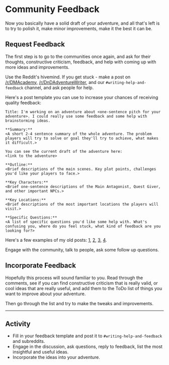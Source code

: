 # Community Feedback
Now you basically have a solid draft of your adventure, and all that's left is to try to polish it, make minor improvements, make it the best it can be.

## Request Feedback
The first step is to go to the communities once again, and ask for their thoughts, constructive criticism, feedback, and help with coming up with more ideas and improvements.

Use the Reddit's hivemind. If you get stuck - make a post on [/r/DMAcademy](https://old.reddit.com/r/DMAcademy), [/r/DnDAdventureWriter](https://old.reddit.com/r/DnDAdventureWriter), and our `#writing-help-and-feedback` channel, and ask people for help.

Here's a post template you can use to increase your chances of receiving quality feedback:
```
Title: I'm working on an adventure about <one-sentence pitch for your adventure>. I could really use some feedback and some help with brainstorming ideas.

**Summary:** 
<A short 2-4 sentence summary of the whole adventure. The problem players will try to solve or goal they'll try to achieve, what makes it difficult.>

You can see the current draft of the adventure here:
<link to the adventure>

**Outline:** 
<Brief descriptions of the main scenes. Key plot points, challenges you'd like your players to face.> 

**Key Characters:** 
<Brief one-sentence descriptions of the Main Antagonist, Quest Giver, and other important NPCs.>

**Key Locations:**
<Brief descriptions of the most important locations the players will visit.>

**Specific Questions:**
<A list of specific questions you'd like some help with. What's confusing you, where do you feel stuck, what kind of feedback are you looking for?>
```

Here's a few examples of my old posts: [1](https://old.reddit.com/r/DndAdventureWriter/comments/i145kt/zeppelin_heist_players_need_to_rescue_a_rebel/), [2](https://old.reddit.com/r/DndAdventureWriter/comments/nefh7s/onepage_adventure_about_prehistoric_tribes/), [3](https://old.reddit.com/r/DndAdventureWriter/comments/nuoil8/im_working_on_a_onepage_adventure_about/), [4](https://old.reddit.com/r/DndAdventureWriter/comments/hhyy75/can_you_help_me_design_a_oneshot_adventure_based/).

Engage with the community, talk to people, ask some follow up questions.

## Incorporate Feedback
Hopefully this process will sound familiar to you. Read through the comments, see if you can find constructive criticism that is really valid, or cool ideas that are really useful, and add them to the ToDo list of things you want to improve about your adventure.

Then go through the list and try to make the tweaks and improvements.

---

## Activity
- Fill in your feedback template and post it to `#writing-help-and-feedback` and subreddits.
- Engage in the discussion, ask questions, reply to feedback, list the most insightful and useful ideas.
- Incorporate the ideas into your adventure.